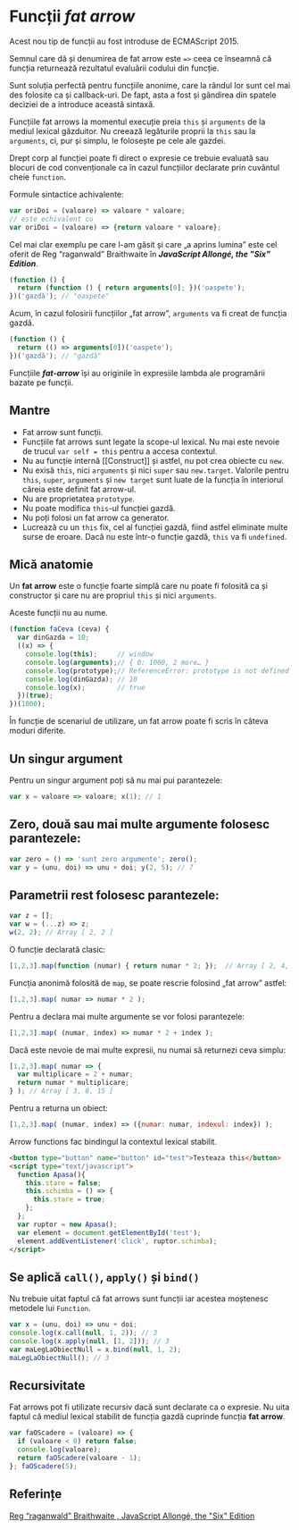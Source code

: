 # Funcții ***fat arrow***

Acest nou tip de funcții au fost introduse de ECMAScript 2015.

Semnul care dă și denumirea de fat arrow este `=>` ceea ce înseamnă că funcția returnează rezultatul evaluării codului din funcție.

Sunt soluția perfectă pentru funcțiile anonime, care la rândul lor sunt cel mai des folosite ca și callback-uri. De fapt, asta a fost și gândirea din spatele deciziei de a introduce această sintaxă.

Funcțiile fat arrows la momentul execuție preia `this` și `arguments` de la mediul lexical găzduitor. Nu creează legăturile proprii la `this` sau la `arguments`, ci, pur și simplu, le folosește pe cele ale gazdei.

Drept corp al funcției poate fi direct o expresie ce trebuie evaluată sau blocuri de cod convenționale ca în cazul funcțiilor declarate prin cuvântul cheie `function`.

Formule sintactice achivalente:

```javascript
var oriDoi = (valoare) => valoare * valoare;
// este echivalent cu
var oriDoi = (valoare) => {return valoare * valoare};
```

Cel mai clar exemplu pe care l-am găsit și care „a aprins lumina” este cel oferit de Reg “raganwald” Braithwaite în ***JavaScript Allongé, the "Six" Edition***.

```javascript
(function () {
  return (function () { return arguments[0]; })('oaspete');
})('gazdă'); // "oaspete"
```

Acum, în cazul folosirii funcțiilor „fat arrow”, `arguments` va fi creat de funcția gazdă.

```javascript
(function () {
  return (() => arguments[0])('oaspete');
})('gazdă'); // "gazdă"
```

Funcțiile ***fat-arrow*** își au originile în expresiile lambda ale programării bazate pe funcții.

## Mantre

- Fat arrow sunt funcții.
- Funcțiile fat arrows sunt legate la scope-ul lexical. Nu mai este nevoie de trucul `var self = this` pentru a accesa contextul.
- Nu au funcție internă [[Construct]] și astfel, nu pot crea obiecte cu `new`.
- Nu exisă `this`, nici `arguments` și nici `super` sau `new.target`. Valorile pentru `this`, `super`, `arguments` și `new target` sunt luate de la funcția în interiorul căreia este definit fat arrow-ul.
- Nu are proprietatea `prototype`.
- Nu poate modifica `this`-ul funcției gazdă.
- Nu poți folosi un fat arrow ca generator.
- Lucrează cu un `this` fix, cel al funcției gazdă, fiind astfel eliminate multe surse de eroare. Dacă nu este într-o funcție gazdă, `this` va fi `undefined`.

## Mică anatomie

Un **fat arrow** este o funcție foarte simplă care nu poate fi folosită ca și constructor și care nu are propriul `this` și nici `arguments`.

Aceste funcții nu au nume.

```javascript
(function faCeva (ceva) {
  var dinGazda = 10;
  ((x) => {
    console.log(this);     // window
    console.log(arguments);// { 0: 1000, 2 more… }
    console.log(prototype);// ReferenceError: prototype is not defined
    console.log(dinGazda); // 10
    console.log(x);        // true
  })(true);
})(1000);
```

În funcție de scenariul de utilizare, un fat arrow poate fi scris în câteva moduri diferite.

## Un singur argument

Pentru un singur argument poți să nu mai pui parantezele:

```javascript
var x = valoare => valoare; x(1); // 1
```

## Zero, două sau mai multe argumente folosesc parantezele:

```javascript
var zero = () => 'sunt zero argumente'; zero();
var y = (unu, doi) => unu + doi; y(2, 5); // 7
```

## Parametrii rest folosesc parantezele:

```javascript
var z = [];
var w = (...z) => z;
w(2, 2); // Array [ 2, 2 ]
```

O funcție declarată clasic:

```javascript
[1,2,3].map(function (numar) { return numar * 2; });  // Array [ 2, 4, 6 ]
```

Funcția anonimă folosită de `map`, se poate rescrie folosind „fat arrow” astfel:

```javascript
[1,2,3].map( numar => numar * 2 );
```

Pentru a declara mai multe argumente se vor folosi parantezele:

```javascript
[1,2,3].map( (numar, index) => numar * 2 + index );
```

Dacă este nevoie de mai multe expresii, nu numai să returnezi ceva simplu:

```javascript
[1,2,3].map( numar => {
  var multiplicare = 2 + numar;
  return numar * multiplicare;
} ); // Array [ 3, 8, 15 ]
```

Pentru a returna un obiect:

```javascript
[1,2,3].map( (numar, index) => ({numar: numar, indexul: index}) );
```

Arrow functions fac bindingul la contextul lexical stabilit.

```html
<button type="button" name="button" id="test">Testeaza this</button>
<script type="text/javascript">
  function Apasa(){
    this.stare = false;
    this.schimba = () => {
      this.stare = true;
    };
  };
  var ruptor = new Apasa();
  var element = document.getElementById('test');
  element.addEventListener('click', ruptor.schimba);
</script>
```

## Se aplică `call()`, `apply()` și `bind()`

Nu trebuie uitat faptul că fat arrows sunt funcții iar acestea moștenesc metodele lui `Function`.

```javascript
var x = (unu, doi) => unu + doi;
console.log(x.call(null, 1, 2)); // 3
console.log(x.apply(null, [1, 2])); // 3
var maLegLaObiectNull = x.bind(null, 1, 2);
maLegLaObiectNull(); // 3
```

## Recursivitate

Fat arrows pot fi utilizate recursiv dacă sunt declarate ca o expresie. Nu uita faptul că mediul lexical stabilit de funcția gazdă cuprinde funcția **fat arrow**.

```javascript
var faOScadere = (valoare) => {
  if (valoare < 0) return false;
  console.log(valoare);
  return faOScadere(valoare - 1);
}; faOScadere(5);
```

## Referințe

[Reg “raganwald” Braithwaite , JavaScript Allongé, the "Six" Edition](https://leanpub.com/javascriptallongesix)
